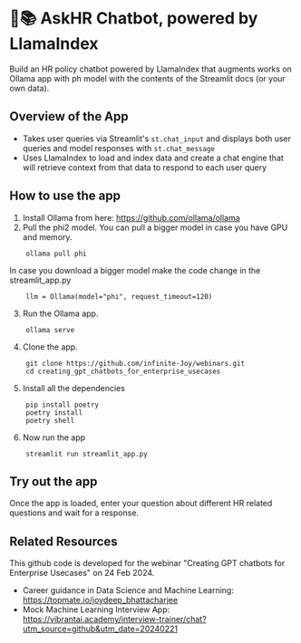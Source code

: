 # 🦙📚 AskHR Chatbot, powered by LlamaIndex

Build an HR policy chatbot powered by LlamaIndex that augments works on Ollama app with ph model with the contents of the Streamlit docs (or your own data).

## Overview of the App

<!-- <img src="app.png" width="75%"> -->

- Takes user queries via Streamlit's `st.chat_input` and displays both user queries and model responses with `st.chat_message`
- Uses LlamaIndex to load and index data and create a chat engine that will retrieve context from that data to respond to each user query

## How to use the app

1. Install Ollama from here: https://github.com/ollama/ollama
2. Pull the phi2 model. You can pull a bigger model in case you have GPU and memory.

```
    ollama pull phi
```

In case you download a bigger model make the code change in the streamlit_app.py

```
    llm = Ollama(model="phi", request_timeout=120)
```

3. Run the Ollama app.

```
    ollama serve
```

4. Clone the app.

```
    git clone https://github.com/infinite-Joy/webinars.git
    cd creating_gpt_chatbots_for_enterprise_usecases
```

5. Install all the dependencies

```
    pip install poetry
    poetry install
    poetry shell
```

6. Now run the app

```
    streamlit run streamlit_app.py
```

## Try out the app

Once the app is loaded, enter your question about different HR related questions and wait for a response.

## Related Resources

This github code is developed for the webinar "Creating GPT chatbots for Enterprise Usecases" on 24 Feb 2024.

* Career guidance in Data Science and Machine Learning: https://topmate.io/joydeep_bhattacharjee
* Mock Machine Learning Interview App: https://vibrantai.academy/interview-trainer/chat?utm_source=github&utm_date=20240221

